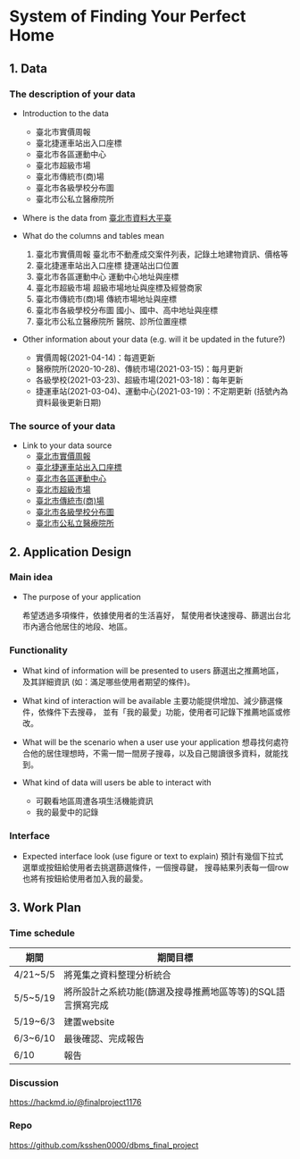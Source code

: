 # System of Finding Your Perfect Home

## 1. Data

### The description of your data
+ Introduction to the data
    - 臺北市實價周報
    - 臺北捷運車站出入口座標
    - 臺北市各區運動中心
    - 臺北市超級市場
    - 臺北市傳統市(商)場
    - 臺北市各級學校分布圖
    - 臺北市公私立醫療院所

+ Where is the data from
    [臺北市資料大平臺](https://data.taipei/)

+ What do the columns and tables mean
    1. 臺北市實價周報
        臺北市不動產成交案件列表，記錄土地建物資訊、價格等
    2. 臺北捷運車站出入口座標
        捷運站出口位置
    4. 臺北市各區運動中心
        運動中心地址與座標
    6. 臺北市超級市場
        超級市場地址與座標及經營商家
    8. 臺北市傳統市(商)場
        傳統市場地址與座標
    10. 臺北市各級學校分布圖
        國小、國中、高中地址與座標
    12. 臺北市公私立醫療院所
        醫院、診所位置座標

+ Other information about your data (e.g. will it be updated in the future?)
    - 實價周報(2021-04-14)：每週更新
    - 醫療院所(2020-10-28)、傳統市場(2021-03-15)：每月更新
    - 各級學校(2021-03-23)、超級市場(2021-03-18)：每年更新
    - 捷運車站(2021-03-04)、運動中心(2021-03-19)：不定期更新
    (括號內為資料最後更新日期)


### The source of your data
+ Link to your data source
    - [臺北市實價周報](https://data.taipei/#/dataset/detail?id=a9a97996-3a55-46c8-9076-e5ebdefad6dc)
    - [臺北捷運車站出入口座標](https://data.taipei/#/dataset/detail?id=cfa4778c-62c1-497b-b704-756231de348b)
    - [臺北市各區運動中心](https://data.taipei/#/dataset/detail?id=80be7612-593f-4795-9935-a10ce0f7b75b)
    - [臺北市超級市場](https://data.taipei/#/dataset/detail?id=3186cd22-9783-4ddc-bf79-66e3c65e5324)
    - [臺北市傳統市(商)場](https://data.taipei/#/dataset/detail?id=89bebb3a-990d-4070-bd67-631a575f6d4a)
    - [臺北市各級學校分布圖](https://data.taipei/#/dataset/detail?id=58b4f7b9-d0c5-4de8-aa7f-981fcb625e45)
    - [臺北市公私立醫療院所](https://data.taipei/#/dataset/detail?id=ffdd5753-30db-4c38-b65f-b77892773d60)



## 2. Application Design

### Main idea
+ The purpose of your application

    希望透過多項條件，依據使用者的生活喜好，
    幫使用者快速搜尋、篩選出台北市內適合他居住的地段、地區。
### Functionality
+ What kind of information will be presented to users
    篩選出之推薦地區，及其詳細資訊 (如：滿足哪些使用者期望的條件)。


+ What kind of interaction will be available
    主要功能提供增加、減少篩選條件，依條件下去搜尋，
    並有「我的最愛」功能，使用者可記錄下推薦地區或修改。

+ What will be the scenario when a user use your application
    想尋找何處符合他的居住理想時，不需一間一間房子搜尋，以及自己閱讀很多資料，就能找到。

+ What kind of data will users be able to interact with
    - 可觀看地區周遭各項生活機能資訊
    - 我的最愛中的記錄


### Interface

+ Expected interface look (use figure or text to explain)
    預計有幾個下拉式選單或按鈕給使用者去挑選篩選條件，一個搜尋鍵，
    搜尋結果列表每一個row也將有按鈕給使用者加入我的最愛。

## 3. Work Plan
### Time schedule

| 期間 | 期間目標 |
|-----|------|
|4/21~5/5|將蒐集之資料整理分析統合|
|5/5~5/19|將所設計之系統功能(篩選及搜尋推薦地區等等)的SQL語言撰寫完成|
|5/19~6/3|建置website|
|6/3~6/10|最後確認、完成報告|
|6/10|報告|



### Discussion
https://hackmd.io/@finalproject1176

### Repo
https://github.com/ksshen0000/dbms_final_project



